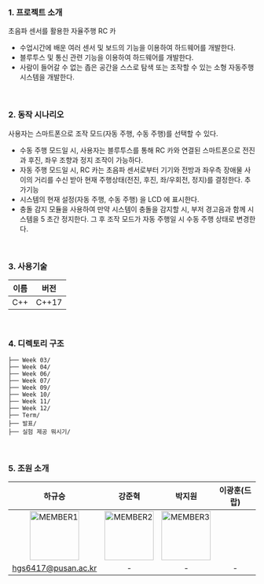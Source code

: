 ### 1. 프로젝트 소개
초음파 센서를 활용한 자율주행 RC 카
- 수업시간에 배운 여러 센서 및 보드의 기능을 이용하여 하드웨어를 개발한다.
- 블루투스 및 통신 관련 기능을 이용하여 하드웨어를 개발한다.
- 사람이 들어갈 수 없는 좁은 공간을 스스로 탐색 또는 조작할 수 있는 소형 자동주행 시스템을 개발한다.
<br/>

### 2. 동작 시나리오
사용자는 스마트폰으로 조작 모드(자동 주행, 수동 주행)를 선택할 수 있다.
- 수동 주행 모드일 시, 사용자는 블루투스를 통해 RC 카와 연결된 스마트폰으로 전진과 후진, 좌우 조향과 정지 조작이 가능하다.
- 자동 주행 모드일 시, RC 카는 초음파 센서로부터 기기와 전방과 좌우측 장애물 사이의 거리를 수신 받아 현재 주행상태(전진, 후진, 좌/우회전, 정지)를 결정한다.
추가기능
- 시스템의 현재 설정(자동 주행, 수동 주행) 을 LCD 에 표시한다.
- 충돌 감지 모듈을 사용하여 만약 시스템이 충돌을 감지할 시, 부저 경고음과 함께 시스템을 5 초간 정지한다. 그 후 조작 모드가 자동 주행일 시 수동 주행 상태로 변경한다.
<br/>


### 3. 사용기술
| 이름                  | 버전    |
|:---------------------:|:-------:|
| C++    		| C++17   |
<br/>

### 4. 디렉토리 구조
```
├── Week 03/
├── Week 04/
├── Week 06/
├── Week 07/
├── Week 09/
├── Week 10/
├── Week 11/
├── Week 12/
├── Term/
├── 발표/
├── 실험 제공 뭐시기/
```
<br/>

### 5. 조원 소개
| 하규승 | 강준혁 | 박지원 | 이광훈(드랍) |
|:-------:|:-------:|:-------:|:-------:|
|<img width="100px" alt="MEMBER1" src="https://avatars.githubusercontent.com/u/174900093?v=4&size=64" /> | <img width="100px" alt="MEMBER2" src="https://github.com/pnuswedu/SW-Hackathon-2024/assets/34933690/fe4e8910-4565-4f3f-9bd1-f135e74cb39d" /> | <img width="100px" alt="MEMBER3" src="https://github.com/pnuswedu/SW-Hackathon-2024/assets/34933690/675d8471-19b9-4abc-bf8a-be426989b318" /> | | <img width="100px" alt="MEMBER4" src="https://github.com/pnuswedu/SW-Hackathon-2024/assets/34933690/675d8471-19b9-4abc-bf8a-be426989b318" /> |
| hgs6417@pusan.ac.kr | - | - | - |
